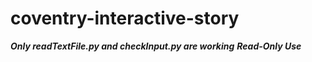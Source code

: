 # coventry-interactive-story

***Only readTextFile.py and checkInput.py are working***
***Read-Only Use***

